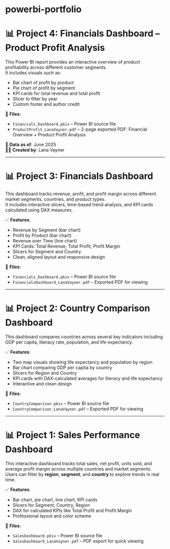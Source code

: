 # powerbi-portfolio

# 📊 Project 4: Financials Dashboard – Product Profit Analysis

This Power BI report provides an interactive overview of product profitability across different customer segments.  
It includes visuals such as:

- Bar chart of profit by product  
- Pie chart of profit by segment  
- KPI cards for total revenue and total profit  
- Slicer to filter by year  
- Custom footer and author credit

📁 **Files**:
- `Financials_Dashboard.pbix` – Power BI source file  
- `ProductProfit_LanaVayner.pdf` – 2-page exported PDF: Financial Overview + Product Profit Analysis  

📅 **Data as of**: June 2025  
👩‍💻 **Created by**: Lana Vayner

---

# 📊 Project 3: Financials Dashboard

This dashboard tracks revenue, profit, and profit margin across different market segments, countries, and product types.  
It includes interactive slicers, time-based trend analysis, and KPI cards calculated using DAX measures.

✅ **Features**:
- Revenue by Segment (bar chart)  
- Profit by Product (bar chart)  
- Revenue over Time (line chart)  
- KPI Cards: Total Revenue, Total Profit, Profit Margin  
- Slicers for Segment and Country  
- Clean, aligned layout and responsive design

📁 **Files**:
- `Financials_Dashboard.pbix` – Power BI source file  
- `FinancialsDashboard_LanaVayner.pdf` – Exported PDF for viewing

---

# 📊 Project 2: Country Comparison Dashboard

This dashboard compares countries across several key indicators including GDP per capita, literacy rate, population, and life expectancy.

✅ **Features**:
- Two map visuals showing life expectancy and population by region  
- Bar chart comparing GDP per capita by country  
- Slicers for Region and Country  
- KPI cards with DAX-calculated averages for literacy and life expectancy  
- Interactive and clean design

📁 **Files**:
- `CountryComparison.pbix` – Power BI source file  
- `CountryComparison_LanaVayner.pdf` – Exported PDF for viewing

---

# 📊 Project 1: Sales Performance Dashboard

This interactive dashboard tracks total sales, net profit, units sold, and average profit margin across multiple countries and market segments.  
Users can filter by **region**, **segment**, and **country** to explore trends in real time.

✅ **Features**:
- Bar chart, pie chart, line chart, KPI cards  
- Slicers for Segment, Country, Region  
- DAX for calculated KPIs like Total Profit and Profit Margin  
- Professional layout and color scheme

📁 **Files**:
- `SalesDashboard.pbix` – Power BI source file  
- `SalesDashboard_LanaVayner.pdf` – PDF export for quick viewing

